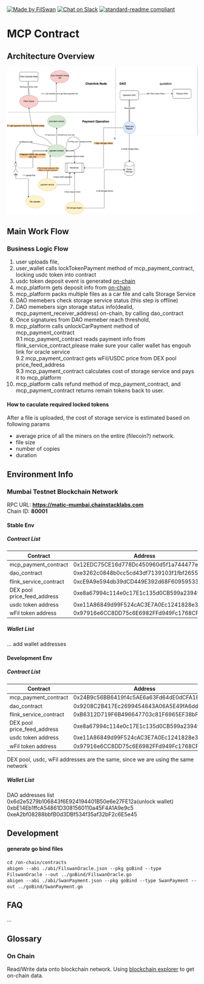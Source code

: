 [![Made by FilSwan](https://img.shields.io/badge/made%20by-FilSwan-green.svg)](https://www.filswan.com/)
[![Chat on Slack](https://img.shields.io/badge/slack-filswan.slack.com-green.svg)](https://filswan.slack.com)
[![standard-readme compliant](https://img.shields.io/badge/readme%20style-standard-brightgreen.svg)](https://github.com/RichardLitt/standard-readme)

# MCP Contract


## Architecture Overview

![Architecture Overview!](./docs/image/architecture.png "Contract Architecture Overview")


## Main Work Flow

### Business Logic Flow

1. user uploads file, 
2. user_wallet calls lockTokenPayment method of mcp_payment_contract, locking usdc token into contract
3. usdc token deposit event is generated [on-chain](#On-Chain)
4. mcp_platform gets deposit info from [on-chain](#On-Chain)
5. mcp_platform packs multiple files as a car file and calls Storage Service
6. DAO memebers check storage service status (this step is offline)
7. DAO memebers sign storage status info(dealid, mcp_payment_receiver_address) on-chain, by calling dao_contract
8. Once signatures from DAO memeber reach threshold, 
9. mcp_platform calls unlockCarPayment method of mcp_payment_contract  
9.1 mcp_payment_contract reads payment info from flink_service_contract,please make sure your caller wallet has engouh link for oracle service    
9.2 mcp_payment_contract gets wFil/USDC price from DEX pool price_feed_address   
9.3 mcp_payment_contract calculates cost of storage service and pays it to mcp_platform    
1.  mcp_platform calls refund method of mcp_payment_contract, and mcp_payment_contract returns remain tokens back to user.  




#### How to caculate required locked tokens
After a file is uploaded, the cost of storage service is estimated based on following params   
   - average price of all the miners on the entire (filecoin?) network.  
   - file size  
   - number of copies
   - duration  


## Environment Info

### Mumbai Testnet Blockchain Network
RPC URL: **https://matic-mumbai.chainstacklabs.com**      
Chain ID: **80001**
#### Stable Env
##### Contract List
|Contract   |  Address |
|---|---|
| mcp_payment_contract  | 0x12EDC75CE16d778Dc450960d5f1a744477ee49a0  |
| dao_contract  | 0xe3262c0848b0cc5cd43df7139103f1fbf26558cc  |
| flink_service_contract  | 0xcE9A9e594db39dCD449E392d68F60959533c0D75  |
| DEX pool price_feed_address  | 0xe8a67994c114e0c17E1c135d0CB599a2394f1505  |
| usdc token address  | 0xe11A86849d99F524cAC3E7A0Ec1241828e332C62  |
| wFil token address  | 0x97916e6CC8DD75c6E6982FFd949Fc1768CF8c055  |

##### Wallet List
... add wallet addresses


#### Development Env
##### Contract List

|Contract   |  Address |
|---|---|
| mcp_payment_contract  | 0x24B9c56BB6419f4c5AE6a63Fd64dE0dCFA1841F1  |
| dao_contract  | 0x9208C2B417Ec2699454843A06A5E49fA6dd88422  |
| flink_service_contract  | 0xB6312D719F6B496647703c81F6965EF38bF58B8D  |
| DEX pool price_feed_address  | 0xe8a67994c114e0c17E1c135d0CB599a2394f1505  |
| usdc token address  | 0xe11A86849d99F524cAC3E7A0Ec1241828e332C62  |
| wFil token address  | 0x97916e6CC8DD75c6E6982FFd949Fc1768CF8c055  |

DEX pool, usdc, wFil addresses are the same, since we are using the same network
##### Wallet List
DAO addresses list  
0x6d2e5279b106843f6E924194401B50e6e27FE12a(unlock wallet)  
0xbE14Eb1ffcA54861D3081560110a45F4A1A9e9c5  
0xeA2bf08288bbfB0d3DBf534f35af32bF2c6E5e45  

## Development
#### generate go bind files
```
cd /on-chain/contracts
abigen --abi ./abi/FilswanOracle.json --pkg goBind --type FilswanOracle --out ../goBind/FilswanOracle.go
abigen --abi ./abi/SwanPayment.json --pkg goBind --type SwanPayment --out ../goBind/SwanPayment.go 
```
## FAQ
...

## Glossary
### On Chain
Read/Write data onto blockchain network. Using [blockchain explorer](https://mumbai.polygonscan.com/) to get on-chain data.
